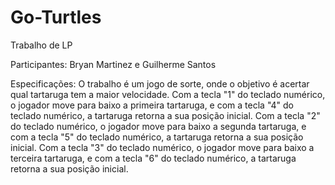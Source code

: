 # Go-Turtles

Trabalho de LP

Participantes: Bryan Martinez e Guilherme Santos

Especificações: O trabalho é um jogo de sorte, onde o objetivo é acertar qual tartaruga tem a maior velocidade. 
Com a tecla "1" do teclado numérico, o jogador move para baixo a primeira tartaruga, e com a tecla "4" do teclado numérico, a tartaruga retorna a sua posição inicial.
Com a tecla "2" do teclado numérico, o jogador move para baixo a segunda tartaruga, e com a tecla "5" do teclado numérico, a tartaruga retorna a sua posição inicial.
Com a tecla "3" do teclado numérico, o jogador move para baixo a terceira tartaruga, e com a tecla "6" do teclado numérico, a tartaruga retorna a sua posição inicial.
